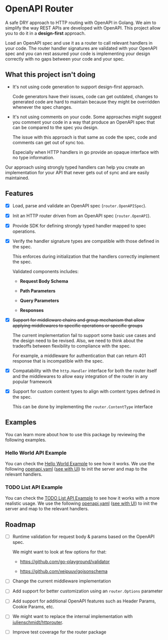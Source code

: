 # OpenAPI Router

A safe DRY approach to HTTP routing with OpenAPI in Golang.
We aim to simplify the way REST APIs are developed with OpenAPI.
This project allow you to do it in a **design-first** approach.

Load an OpenAPI spec and use it as a router to call relevant handlers in your code.
The router handler signatures are validated with your OpenAPI spec and you can rest assured your code is implementing
your design correctly with no gaps between your code and your spec. 

## What this project isn't doing

- It's not using code generation to support design-first approach.
  
  Code generators have their issues, code can get outdated, changes to generated code are hard to maintain because they might be overridden whenever the spec changes.

- It's not using comments on your code. Some approaches might suggest you comment your code in a way that produce an OpenAPI spec that can be compared to the spec you design.
  
  The issue with this approach is that same as code the spec, code and comments can get out of sync too.

  Especially when HTTP handlers in go provide an opaque interface with no type information.

Our approach using strongly typed handlers can help you create an implementation for your API that never gets out of sync and are easily maintained. 

## Features

- [x] Load, parse and validate an OpenAPI spec (`router.OpenAPISpec`).

- [x] Init an HTTP router driven from an OpenAPI spec (`router.OpenAPI`).

- [x] Provide SDK for defining strongly typed handler mapped to spec operations.

- [x] Verify the handler signature types are compatible with those defined in the spec.
  
  This enforces during initialization that the handlers correctly implement the spec. 
 
  Validated components includes:
  
  - **Request Body Schema**
    
  - **Path Parameters**
    
  - **Query Parameters**
    
  - **Responses**
  
- [x] ~~Support for middleware chains and group mechanism that allow applying middlewares to specific operations or specific groups~~
  
  The current implementation fail to support some basic use cases and the design need to be revised.
  Also, we need to think about the tradeoffs between flexibility to compliance with the spec.  
  
  For example, a middleware for authentication that can return 401 response that is incompatible with the spec.
  
- [x] Compatability with the `http.Handler` interface for both the router itself and the middlewares to allow easy integration of the router in any popular framework

- [x] Support for custom content types to align with content types defined in the spec. 
 
  This can be done by implementing the `router.ContentType` interface

## Examples

You can learn more about how to use this package by reviewing the following examples.  

### Hello World API Example

You can check the [Hello World Example](./examples/hello_world_example) to see how it works.
We use the following [openapi.yaml](./examples/hello_world_example/openapi.yaml)
([see with UI](https://editor.swagger.io?url=https://raw.githubusercontent.com/piiano/restcontroller/main/example/hello-world-openapi.yaml?token%3DGHSAT0AAAAAABSHBLZSQVEWSF62YUJLYSK6YSDMK5A))
to init the server and map to the relevant handlers. 

### TODO List API Example

You can check the [TODO List API Example](./examples/todo_list_app_example) to see how it works with a more realistic usage.
We use the following [openapi.yaml](./examples/todo_list_app_example/openapi.yaml)
([see with UI](https://editor.swagger.io?url=https://raw.githubusercontent.com/piiano/restcontroller/main/example/hello-world-openapi.yaml?token%3DGHSAT0AAAAAABSHBLZSQVEWSF62YUJLYSK6YSDMK5A))
to init the server and map to the relevant handlers.


## Roadmap
 
- [ ] Runtime validation for request body & params based on the OpenAPI spec.
  
  We might want to look at few options for that:
  
  - https://github.com/go-playground/validator
    
  - https://github.com/xeipuuv/gojsonschema
  
- [ ] Change the current middleware implementation
  
- [ ] Add support for better customization using an `router.Options` parameter
  
- [ ] Add support for additional OpenAPI features such as Header Params, Cookie Params, etc.

- [ ] We might want to replace the internal implementation with [julienschmidt/httprouter](https://github.com/julienschmidt/httprouter).

- [ ] Improve test coverage for the router package